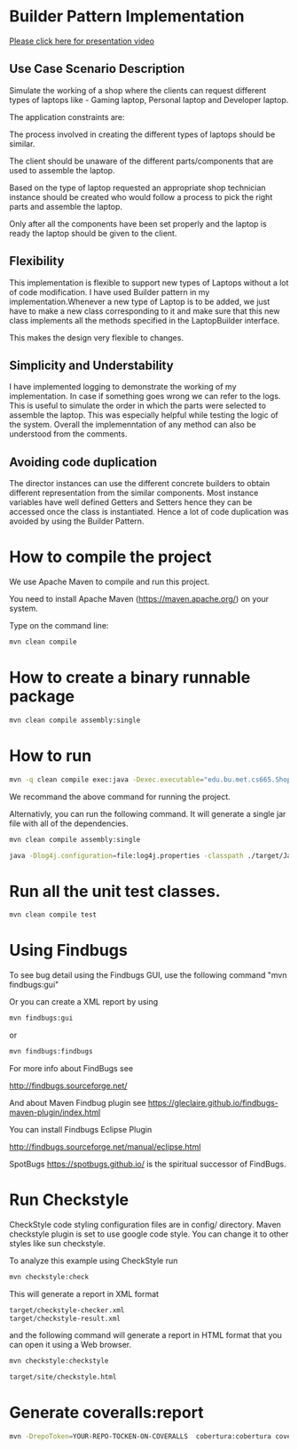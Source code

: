 # Builder Pattern Implementation

[Please click here for presentation video](https://drive.google.com/file/d/1q-_2AnOrvxyVj-sy_ICVNv3HI1IUElBH/view?usp=sharing)

## Use Case Scenario Description

Simulate the working of a shop where the clients can request different types of laptops like - Gaming laptop, Personal laptop and Developer laptop.


The application constraints are:

The process involved in creating the different types of laptops should be similar.

The client should be unaware of the different parts/components that are used to assemble the laptop.

Based on the type of laptop requested an appropriate shop technician instance should be created who would follow a process to pick the right parts and assemble the laptop.

Only after all the components have been set properly and the laptop is ready the laptop should be given to the client.



## Flexibility
This implementation is flexible to support new types of Laptops without a lot of code modification. 
I have used Builder pattern in my implementation.Whenever a new type of Laptop is to be added, 
we just have to make a new class corresponding to it and make sure that this new class implements all the methods specified in the LaptopBuilder interface.

This makes the design very flexible to changes.


## Simplicity and Understability
I have implemented logging to demonstrate the working of my implementation.
In case if something goes wrong we can refer to the logs.
This is useful to simulate the order in which the parts were selected to assemble the laptop.
This was especially helpful while testing the logic of the system.
Overall the implemenntation of any method can also be understood from the comments.


## Avoiding code duplication

The director instances can use the different concrete builders to obtain different representation from the similar components.
Most instance variables have well defined Getters and Setters hence they can be accessed once the class is instantiated.
Hence a lot of code duplication was avoided by using the Builder Pattern.




# How to compile the project

We use Apache Maven to compile and run this project. 

You need to install Apache Maven (https://maven.apache.org/)  on your system. 

Type on the command line: 

```bash
mvn clean compile
```

# How to create a binary runnable package 


```bash
mvn clean compile assembly:single
```


# How to run

```bash
mvn -q clean compile exec:java -Dexec.executable="edu.bu.met.cs665.Shop" -Dlog4j.configuration="file:log4j.properties"
```

We recommand the above command for running the project. 

Alternativly, you can run the following command. It will generate a single jar file with all of the dependencies. 

```bash
mvn clean compile assembly:single

java -Dlog4j.configuration=file:log4j.properties -classpath ./target/JavaProjectTemplate-1.0-SNAPSHOT-jar-with-dependencies.jar  edu.bu.met.cs665.Shop
```


# Run all the unit test classes.


```bash
mvn clean compile test

```

# Using Findbugs 

To see bug detail using the Findbugs GUI, use the following command "mvn findbugs:gui"

Or you can create a XML report by using  


```bash
mvn findbugs:gui 
```

or 


```bash
mvn findbugs:findbugs
```


For more info about FindBugs see 

http://findbugs.sourceforge.net/

And about Maven Findbug plugin see 
https://gleclaire.github.io/findbugs-maven-plugin/index.html


You can install Findbugs Eclipse Plugin 

http://findbugs.sourceforge.net/manual/eclipse.html



SpotBugs https://spotbugs.github.io/ is the spiritual successor of FindBugs.


# Run Checkstyle 

CheckStyle code styling configuration files are in config/ directory. Maven checkstyle plugin is set to use google code style. 
You can change it to other styles like sun checkstyle. 

To analyze this example using CheckStyle run 

```bash
mvn checkstyle:check
```

This will generate a report in XML format


```bash
target/checkstyle-checker.xml
target/checkstyle-result.xml
```

and the following command will generate a report in HTML format that you can open it using a Web browser. 

```bash
mvn checkstyle:checkstyle
```

```bash
target/site/checkstyle.html
```


# Generate  coveralls:report 

```bash
mvn -DrepoToken=YOUR-REPO-TOCKEN-ON-COVERALLS  cobertura:cobertura coveralls:report
```


